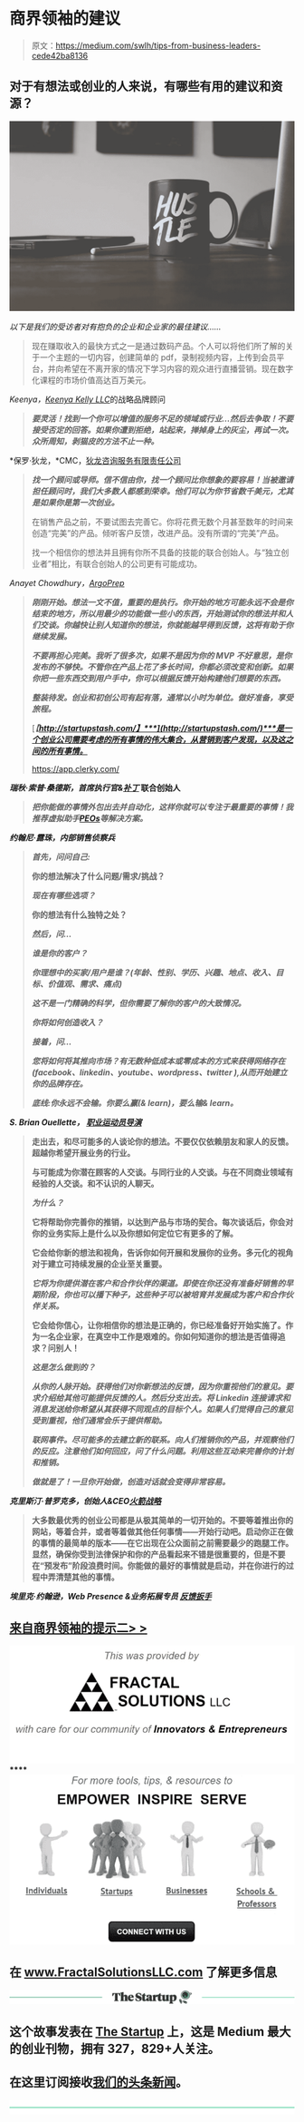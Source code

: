 # 商界领袖的建议

> 原文：<https://medium.com/swlh/tips-from-business-leaders-cede42ba8136>

## 对于有想法或创业的人来说，有哪些有用的建议和资源？

![](img/9882497d2bbaa99c4051ffaf208e240a.png)

*以下是我们的受访者对有抱负的企业和企业家的最佳建议……*

> 现在赚取收入的最快方式之一是通过数码产品。个人可以将他们所了解的关于一个主题的一切内容，创建简单的 pdf，录制视频内容，上传到会员平台，并向希望在不离开家的情况下学习内容的观众进行直播营销。现在数字化课程的市场价值高达百万美元。

*Keenya，*[*Keenya Kelly LLC*](http://www.keenyakelly.com)的战略品牌顾问

> ***要灵活！找到一个你可以增值的服务不足的领域或行业…然后去争取！不要接受否定的回答。如果你遭到拒绝，站起来，掸掉身上的灰尘，再试一次。众所周知，剥猫皮的方法不止一种。***

*保罗·狄龙，*CMC，[狄龙咨询服务有限责任公司](http://www.dillonconsult.com)

> ***找一个顾问或导师。信不信由你，找一个顾问比你想象的要容易！当被邀请担任顾问时，我们大多数人都感到荣幸。他们可以为你节省数千美元，尤其是如果你是第一次创业。***
> 
> 在销售产品之前，不要试图去完善它。你将花费无数个月甚至数年的时间来创造“完美”的产品。倾听客户反馈，改进产品。没有所谓的“完美”产品。
> 
> 找一个相信你的想法并且拥有你所不具备的技能的联合创始人。与“独立创业者”相比，有联合创始人的公司更有可能成功。

*Anayet Chowdhury，*[*ArgoPrep*](http://www.argoprep.com)

> ***刚刚开始。想法一文不值，重要的是执行。你开始的地方可能永远不会是你结束的地方，所以用最少的功能做一些小的东西，开始测试你的想法并和人们交谈。你越快让别人知道你的想法，你就能越早得到反馈，这将有助于你继续发展。***
> 
> ***不要再担心完美。我听了很多次，如果不是因为你的 MVP 不好意思，是你发布的不够快。不管你在产品上花了多长时间，你都必须改变和创新。如果你把一些东西交到用户手中，你可以根据反馈开始构建他们想要的东西。***
> 
> ***整装待发。创业和初创公司有起有落，通常以小时为单位。做好准备，享受旅程。***
> 
> [***【http://startupstash.com/】***](http://startupstash.com/)***是一个创业公司需要考虑的所有事情的伟大集合，从营销到客户发现，以及这之间的所有事情。***
> 
> https://app.clerky.com/

***瑞秋·索普·桑德斯，首席执行官&*[*补丁*](http://www.pagingpatch.com) 联合创始人**

> *****把你能做的事情外包出去并自动化，这样你就可以专注于最重要的事情！我推荐虚拟助手***[***PEOs***](/swlh/small-businesses-must-know-peo-dfeb34b3757)***等解决方案。*****

***约翰尼·露珠，内部销售侦察兵***

> *****首先，问问自己:*****
> 
> **你的想法解决了什么问题/需求/挑战？**
> 
> *****现在有哪些选项？*****
> 
> **你的想法有什么独特之处？**
> 
> *****然后，问…*****
> 
> *****谁是你的客户？*****
> 
> *****你理想中的买家/用户是谁？(年龄、性别、学历、兴趣、地点、收入、目标、价值观、需求、痛点)*****
> 
> *****这不是一门精确的科学，但你需要了解你的客户的大致情况。*****
> 
> *****你将如何创造收入？*****
> 
> *****接着，问…*****
> 
> *****您将如何将其推向市场？有无数种低成本或零成本的方式来获得网络存在(facebook、linkedin、youtube、wordpress、twitter ),从而开始建立你的品牌存在。*****
> 
> *****底线:你永远不会输。你要么赢(& learn)，要么输& learn。*****

***S. Brian Ouellette，* [*职业运动员导演*](http://www.proathletedirect.com)**

> **走出去，和尽可能多的人谈论你的想法。不要仅仅依赖朋友和家人的反馈。超越你希望开展业务的行业。**
> 
> **与可能成为你潜在顾客的人交谈。与同行业的人交谈。与在不同商业领域有经验的人交谈。和不认识的人聊天。**
> 
> *****为什么？*****
> 
> **它将帮助你完善你的推销，以达到产品与市场的契合。每次谈话后，你会对你的业务实际上是什么以及你想如何定位它有更多的了解。**
> 
> **它会给你新的想法和视角，告诉你如何开展和发展你的业务。多元化的视角对于建立可持续发展的企业至关重要。**
> 
> *****它将为你提供潜在客户和合作伙伴的渠道。即使在你还没有准备好销售的早期阶段，你也可以播下种子，这些种子可以被培育并发展成为客户和合作伙伴关系。*****
> 
> **它会给你信心，让你相信你的想法是正确的，你已经准备好开始实施了。作为一名企业家，在真空中工作是艰难的。你如何知道你的想法是否值得追求？问别人！**
> 
> *****这是怎么做到的？*****
> 
> *****从你的人脉开始。获得他们对你新想法的反馈，因为你重视他们的意见。要求介绍给其他可能提供反馈的人。然后分支出去。将 Linkedin 连接请求和消息发送给你希望从其获得不同观点的目标个人。如果人们觉得自己的意见受到重视，他们通常会乐于提供帮助。*****
> 
> *****联网事件。尽可能多的去建立新的联系。向人们推销你的产品，并观察他们的反应。注意他们如何回应，问了什么问题。利用这些互动来完善你的计划和推销。*****
> 
> *****做就是了！一旦你开始做，创造对话就会变得非常容易。*****

***克里斯汀·普罗克多，创始人&CEO*[*火箭战略*](http://www.rocket-strategy.com)**

> **大多数最优秀的创业公司都是从极其简单的一切开始的。不要等着推出你的网站，等着合并，或者等着做其他任何事情——开始行动吧。启动你正在做的事情的最简单的版本——在它出现在公众面前之前需要最少的跑腿工作。显然，确保你受到法律保护和你的产品看起来不错是很重要的，但是不要在“预发布”阶段浪费时间。你能做的最好的事情就是启动，并在你进行的过程中弄清楚其他的事情。**

***埃里克·约翰逊，Web Presence &业务拓展专员* [*反馈扳手*](http://www.feedbackwrench.com)**

## **[来自商界领袖的提示二> >](/swlh/tips-from-business-leaders-ii-9a57f051a759)**

**[![](img/acf86e22f97bd47adf737eeaef857624.png)](http://www.FractalSolutionsLLC.com)****[![](img/d557c81548afe5b9c08c30358cb88584.png)](http://www.FractalSolutionsLLC.com)**

## **在 www.FractalSolutionsLLC.com 了解更多信息**

**[![](img/308a8d84fb9b2fab43d66c117fcc4bb4.png)](https://medium.com/swlh)**

## **这个故事发表在 [The Startup](https://medium.com/swlh) 上，这是 Medium 最大的创业刊物，拥有 327，829+人关注。**

## **在这里订阅接收[我们的头条新闻](http://growthsupply.com/the-startup-newsletter/)。**

**[![](img/b0164736ea17a63403e660de5dedf91a.png)](https://medium.com/swlh)**